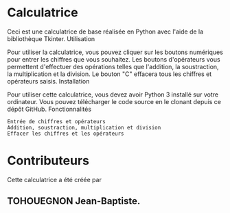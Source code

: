 # Calculatrice

Ceci est une calculatrice de base réalisée en Python avec l'aide de la bibliothèque Tkinter.
Utilisation

Pour utiliser la calculatrice, vous pouvez cliquer sur les boutons numériques pour entrer les chiffres que vous souhaitez. Les boutons d'opérateurs vous permettent d'effectuer des opérations telles que l'addition, la soustraction, la multiplication et la division. Le bouton "C" effacera tous les chiffres et opérateurs saisis.
Installation

Pour utiliser cette calculatrice, vous devez avoir Python 3 installé sur votre ordinateur. Vous pouvez télécharger le code source en le clonant depuis ce dépôt GitHub.
Fonctionnalités

    Entrée de chiffres et opérateurs
    Addition, soustraction, multiplication et division
    Effacer les chiffres et les opérateurs

# Contributeurs

Cette calculatrice a été créée par 
## TOHOUEGNON Jean-Baptiste.
